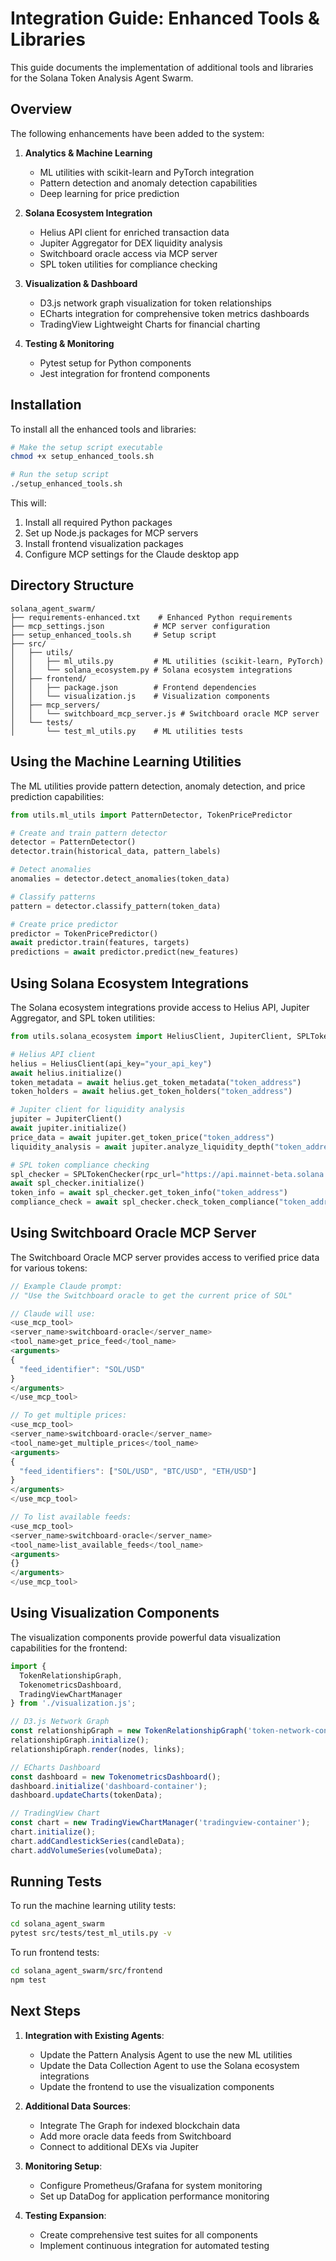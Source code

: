 # Integration Guide: Enhanced Tools & Libraries

This guide documents the implementation of additional tools and libraries for the Solana Token Analysis Agent Swarm.

## Overview

The following enhancements have been added to the system:

1. **Analytics & Machine Learning**
   - ML utilities with scikit-learn and PyTorch integration
   - Pattern detection and anomaly detection capabilities
   - Deep learning for price prediction

2. **Solana Ecosystem Integration**
   - Helius API client for enriched transaction data
   - Jupiter Aggregator for DEX liquidity analysis
   - Switchboard oracle access via MCP server
   - SPL token utilities for compliance checking

3. **Visualization & Dashboard**
   - D3.js network graph visualization for token relationships
   - ECharts integration for comprehensive token metrics dashboards
   - TradingView Lightweight Charts for financial charting

4. **Testing & Monitoring**
   - Pytest setup for Python components
   - Jest integration for frontend components

## Installation

To install all the enhanced tools and libraries:

```bash
# Make the setup script executable
chmod +x setup_enhanced_tools.sh

# Run the setup script
./setup_enhanced_tools.sh
```

This will:
1. Install all required Python packages
2. Set up Node.js packages for MCP servers
3. Install frontend visualization packages
4. Configure MCP settings for the Claude desktop app

## Directory Structure

```
solana_agent_swarm/
├── requirements-enhanced.txt    # Enhanced Python requirements
├── mcp_settings.json           # MCP server configuration
├── setup_enhanced_tools.sh     # Setup script
├── src/
│   ├── utils/
│   │   ├── ml_utils.py         # ML utilities (scikit-learn, PyTorch)
│   │   └── solana_ecosystem.py # Solana ecosystem integrations
│   ├── frontend/
│   │   ├── package.json        # Frontend dependencies
│   │   └── visualization.js    # Visualization components
│   ├── mcp_servers/
│   │   └── switchboard_mcp_server.js # Switchboard oracle MCP server
│   └── tests/
│       └── test_ml_utils.py    # ML utilities tests
```

## Using the Machine Learning Utilities

The ML utilities provide pattern detection, anomaly detection, and price prediction capabilities:

```python
from utils.ml_utils import PatternDetector, TokenPricePredictor

# Create and train pattern detector
detector = PatternDetector()
detector.train(historical_data, pattern_labels)

# Detect anomalies
anomalies = detector.detect_anomalies(token_data)

# Classify patterns
pattern = detector.classify_pattern(token_data)

# Create price predictor
predictor = TokenPricePredictor()
await predictor.train(features, targets)
predictions = await predictor.predict(new_features)
```

## Using Solana Ecosystem Integrations

The Solana ecosystem integrations provide access to Helius API, Jupiter Aggregator, and SPL token utilities:

```python
from utils.solana_ecosystem import HeliusClient, JupiterClient, SPLTokenChecker

# Helius API client
helius = HeliusClient(api_key="your_api_key")
await helius.initialize()
token_metadata = await helius.get_token_metadata("token_address")
token_holders = await helius.get_token_holders("token_address")

# Jupiter client for liquidity analysis
jupiter = JupiterClient()
await jupiter.initialize()
price_data = await jupiter.get_token_price("token_address")
liquidity_analysis = await jupiter.analyze_liquidity_depth("token_address")

# SPL token compliance checking
spl_checker = SPLTokenChecker(rpc_url="https://api.mainnet-beta.solana.com")
await spl_checker.initialize()
token_info = await spl_checker.get_token_info("token_address")
compliance_check = await spl_checker.check_token_compliance("token_address")
```

## Using Switchboard Oracle MCP Server

The Switchboard Oracle MCP server provides access to verified price data for various tokens:

```javascript
// Example Claude prompt:
// "Use the Switchboard oracle to get the current price of SOL"

// Claude will use:
<use_mcp_tool>
<server_name>switchboard-oracle</server_name>
<tool_name>get_price_feed</tool_name>
<arguments>
{
  "feed_identifier": "SOL/USD"
}
</arguments>
</use_mcp_tool>

// To get multiple prices:
<use_mcp_tool>
<server_name>switchboard-oracle</server_name>
<tool_name>get_multiple_prices</tool_name>
<arguments>
{
  "feed_identifiers": ["SOL/USD", "BTC/USD", "ETH/USD"]
}
</arguments>
</use_mcp_tool>

// To list available feeds:
<use_mcp_tool>
<server_name>switchboard-oracle</server_name>
<tool_name>list_available_feeds</tool_name>
<arguments>
{}
</arguments>
</use_mcp_tool>
```

## Using Visualization Components

The visualization components provide powerful data visualization capabilities for the frontend:

```javascript
import { 
  TokenRelationshipGraph, 
  TokenometricsDashboard, 
  TradingViewChartManager 
} from './visualization.js';

// D3.js Network Graph
const relationshipGraph = new TokenRelationshipGraph('token-network-container');
relationshipGraph.initialize();
relationshipGraph.render(nodes, links);

// ECharts Dashboard
const dashboard = new TokenometricsDashboard();
dashboard.initialize('dashboard-container');
dashboard.updateCharts(tokenData);

// TradingView Chart
const chart = new TradingViewChartManager('tradingview-container');
chart.initialize();
chart.addCandlestickSeries(candleData);
chart.addVolumeSeries(volumeData);
```

## Running Tests

To run the machine learning utility tests:

```bash
cd solana_agent_swarm
pytest src/tests/test_ml_utils.py -v
```

To run frontend tests:

```bash
cd solana_agent_swarm/src/frontend
npm test
```

## Next Steps

1. **Integration with Existing Agents**:
   - Update the Pattern Analysis Agent to use the new ML utilities
   - Update the Data Collection Agent to use the Solana ecosystem integrations
   - Update the frontend to use the visualization components

2. **Additional Data Sources**:
   - Integrate The Graph for indexed blockchain data
   - Add more oracle data feeds from Switchboard
   - Connect to additional DEXs via Jupiter

3. **Monitoring Setup**:
   - Configure Prometheus/Grafana for system monitoring
   - Set up DataDog for application performance monitoring

4. **Testing Expansion**:
   - Create comprehensive test suites for all components
   - Implement continuous integration for automated testing
